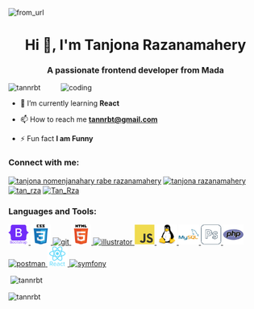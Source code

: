 ![from_url](https://static.wixstatic.com/media/b313a9_89ebec0c5f384c65a9551f0c1ec18ca9~mv2.gif)
<h1 align="center">Hi 👋, I'm Tanjona Razanamahery</h1>
<h3 align="center">A passionate frontend developer from Mada</h3>
<img align="right" alt="coding" width="400" src="https://miro.medium.com/v2/resize:fit:960/0*63WG6R0wvA90tl3C.gif">

<p align="left"> <img src="https://komarev.com/ghpvc/?username=tannrbt&label=Profile%20views&color=0e75b6&style=flat" alt="tannrbt" /> </p>

- 🌱 I’m currently learning **React**

- 📫 How to reach me **tannrbt@gmail.com**

- ⚡ Fun fact **I am Funny**

<h3 align="left">Connect with me:</h3>
<p align="left">
<a href="linkedin.com/in/tanjona-nomenjanahary-rabe-razanamahery-73559123a" target="blank"><img align="center" src="https://raw.githubusercontent.com/rahuldkjain/github-profile-readme-generator/master/src/images/icons/Social/linked-in-alt.svg" alt="tanjona nomenjanahary rabe razanamahery" height="30" width="40" /></a>
<a href="https://fb.com/tanjona razanamahery" target="blank"><img align="center" src="https://raw.githubusercontent.com/rahuldkjain/github-profile-readme-generator/master/src/images/icons/Social/facebook.svg" alt="tanjona razanamahery" height="30" width="40" /></a>
<a href="https://instagram.com/tan_rza" target="blank"><img align="center" src="https://raw.githubusercontent.com/rahuldkjain/github-profile-readme-generator/master/src/images/icons/Social/instagram.svg" alt="tan_rza" height="30" width="40" /></a>
<a href="https://discord.gg/Tan_Rza" target="blank"><img align="center" src="https://raw.githubusercontent.com/rahuldkjain/github-profile-readme-generator/master/src/images/icons/Social/discord.svg" alt="Tan_Rza" height="30" width="40" /></a>
</p>

<h3 align="left">Languages and Tools:</h3>
<p align="left"> <a href="https://getbootstrap.com" target="_blank" rel="noreferrer"> <img src="https://raw.githubusercontent.com/devicons/devicon/master/icons/bootstrap/bootstrap-plain-wordmark.svg" alt="bootstrap" width="40" height="40"/> </a> <a href="https://www.w3schools.com/css/" target="_blank" rel="noreferrer"> <img src="https://raw.githubusercontent.com/devicons/devicon/master/icons/css3/css3-original-wordmark.svg" alt="css3" width="40" height="40"/> </a> <a href="https://git-scm.com/" target="_blank" rel="noreferrer"> <img src="https://www.vectorlogo.zone/logos/git-scm/git-scm-icon.svg" alt="git" width="40" height="40"/> </a> <a href="https://www.w3.org/html/" target="_blank" rel="noreferrer"> <img src="https://raw.githubusercontent.com/devicons/devicon/master/icons/html5/html5-original-wordmark.svg" alt="html5" width="40" height="40"/> </a> <a href="https://www.adobe.com/in/products/illustrator.html" target="_blank" rel="noreferrer"> <img src="https://www.vectorlogo.zone/logos/adobe_illustrator/adobe_illustrator-icon.svg" alt="illustrator" width="40" height="40"/> </a> <a href="https://developer.mozilla.org/en-US/docs/Web/JavaScript" target="_blank" rel="noreferrer"> <img src="https://raw.githubusercontent.com/devicons/devicon/master/icons/javascript/javascript-original.svg" alt="javascript" width="40" height="40"/> </a> <a href="https://www.linux.org/" target="_blank" rel="noreferrer"> <img src="https://raw.githubusercontent.com/devicons/devicon/master/icons/linux/linux-original.svg" alt="linux" width="40" height="40"/> </a> <a href="https://www.mysql.com/" target="_blank" rel="noreferrer"> <img src="https://raw.githubusercontent.com/devicons/devicon/master/icons/mysql/mysql-original-wordmark.svg" alt="mysql" width="40" height="40"/> </a> <a href="https://www.photoshop.com/en" target="_blank" rel="noreferrer"> <img src="https://raw.githubusercontent.com/devicons/devicon/master/icons/photoshop/photoshop-line.svg" alt="photoshop" width="40" height="40"/> </a> <a href="https://www.php.net" target="_blank" rel="noreferrer"> <img src="https://raw.githubusercontent.com/devicons/devicon/master/icons/php/php-original.svg" alt="php" width="40" height="40"/> </a> <a href="https://postman.com" target="_blank" rel="noreferrer"> <img src="https://www.vectorlogo.zone/logos/getpostman/getpostman-icon.svg" alt="postman" width="40" height="40"/> </a> <a href="https://reactjs.org/" target="_blank" rel="noreferrer"> <img src="https://raw.githubusercontent.com/devicons/devicon/master/icons/react/react-original-wordmark.svg" alt="react" width="40" height="40"/> </a> <a href="https://symfony.com" target="_blank" rel="noreferrer"> <img src="https://symfony.com/logos/symfony_black_03.svg" alt="symfony" width="40" height="40"/> </a> </p>

<p>&nbsp;<img align="center" src="https://github-readme-stats.vercel.app/api?username=tannrbt&show_icons=true&locale=en" alt="tannrbt" /></p>

<p><img align="center" src="https://github-readme-streak-stats.herokuapp.com/?user=tannrbt&" alt="tannrbt" /></p>


